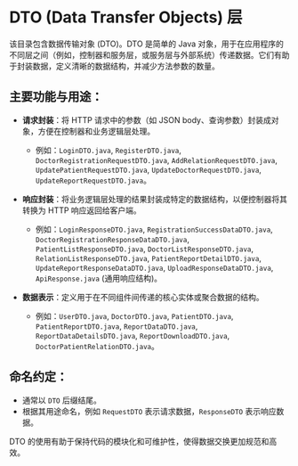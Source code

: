 # DTO (Data Transfer Objects) 层

该目录包含数据传输对象 (DTO)。DTO 是简单的 Java 对象，用于在应用程序的不同层之间（例如，控制器和服务层，或服务层与外部系统）传递数据。它们有助于封装数据，定义清晰的数据结构，并减少方法参数的数量。

## 主要功能与用途：

- **请求封装**：将 HTTP 请求中的参数（如 JSON body、查询参数）封装成对象，方便在控制器和业务逻辑层处理。

  - 例如：`LoginDTO.java`, `RegisterDTO.java`, `DoctorRegistrationRequestDTO.java`, `AddRelationRequestDTO.java`, `UpdatePatientRequestDTO.java`, `UpdateDoctorRequestDTO.java`, `UpdateReportRequestDTO.java`。

- **响应封装**：将业务逻辑层处理的结果封装成特定的数据结构，以便控制器将其转换为 HTTP 响应返回给客户端。

  - 例如：`LoginResponseDTO.java`, `RegistrationSuccessDataDTO.java`, `DoctorRegistrationResponseDataDTO.java`, `PatientListResponseDTO.java`, `DoctorListResponseDTO.java`, `RelationListResponseDTO.java`, `PatientReportDetailDTO.java`, `UpdateReportResponseDataDTO.java`, `UploadResponseDataDTO.java`, `ApiResponse.java` (通用响应结构)。

- **数据表示**：定义用于在不同组件间传递的核心实体或聚合数据的结构。
  - 例如：`UserDTO.java`, `DoctorDTO.java`, `PatientDTO.java`, `PatientReportDTO.java`, `ReportDataDTO.java`, `ReportDataDetailsDTO.java`, `ReportDownloadDTO.java`, `DoctorPatientRelationDTO.java`。

## 命名约定：

- 通常以 `DTO` 后缀结尾。
- 根据其用途命名，例如 `RequestDTO` 表示请求数据，`ResponseDTO` 表示响应数据。

DTO 的使用有助于保持代码的模块化和可维护性，使得数据交换更加规范和高效。
